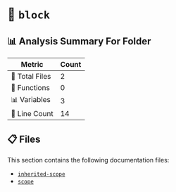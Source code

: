 # 📁 `block`

## 📊 Analysis Summary For Folder

| Metric | Count |
|--------|-------|
| 📁 Total Files | 2 |
| 🔧 Functions | 0 |
| 📊 Variables | 3 |
| 🔢 Line Count | 14 |


## 📋 Files

This section contains the following documentation files:

- [`inherited-scope`](./inherited-scope.md)
- [`scope`](./scope.md)